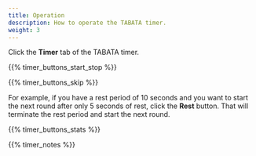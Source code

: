 ```yaml
---
title: Operation
description: How to operate the TABATA timer.
weight: 3
---
```


Click the **Timer** tab of the TABATA timer.

{{% timer_buttons_start_stop %}}

{{% timer_buttons_skip %}}

For example, if you have a rest period of 10 seconds and you want to start the
next round after only 5 seconds of rest, click the **Rest** button. That will
terminate the rest period and start the next round.

{{% timer_buttons_stats %}}

{{% timer_notes %}}